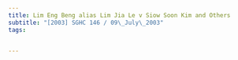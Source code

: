 ```yaml
---
title: Lim Eng Beng alias Lim Jia Le v Siow Soon Kim and Others 
subtitle: "[2003] SGHC 146 / 09\_July\_2003"
tags:


---
```


